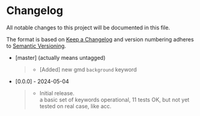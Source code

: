 <!-- omit from toc -->
# Changelog

All notable changes to this project will be documented in this file.

The format is based on [Keep a Changelog](http://keepachangelog.com/en/1.1.0/)
and version numbering adheres to [Semantic Versioning](http://semver.org/spec/v2.0.0.html).

- [master] (actually means untagged)
  > - [Added] new gmd `background` keyword

- [0.0.0] - 2024-05-04
  > - Initial release.  
  a basic set of keywords operational, 11 tests OK, but not yet tested on real case, like acc. 
